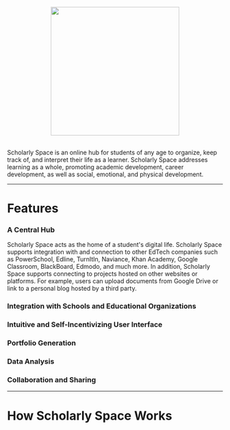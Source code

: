 <p align="center"><img src="http://www.scholarly.space/lib/logos/final_bubble.png" width="300px"></p>
<br>
Scholarly Space is an online hub for students of any age to organize, keep track of, and interpret their life as a learner. Scholarly Space addresses learning as a whole, promoting academic development, career development, as well as social, emotional, and physical development.

---
<h1><strong>Features</strong></h1>
<h3>A Central Hub</h3>
Scholarly Space acts as the home of a student's digital life. Scholarly Space supports integration with and connection to other EdTech companies such as PowerSchool, Edline, TurnItIn, Naviance, Khan Academy, Google Classroom, BlackBoard, Edmodo, and much more. In addition, Scholarly Space supports connecting to projects hosted on other websites or platforms. For example, users can upload documents from Google Drive or link to a personal blog hosted by a third party.

<h3>Integration with Schools and Educational Organizations</h3> 

<h3>Intuitive and Self-Incentivizing User Interface</h3> 

<h3>Portfolio Generation</h3> 

<h3>Data Analysis</h3> 

<h3>Collaboration and Sharing</h3> 

---

<h1><strong>How Scholarly Space Works</strong></1>
